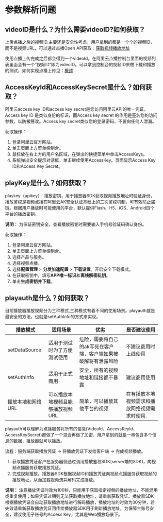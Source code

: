 # 参数解析问题

## videoID是什么？为什么需要videoID?如何获取？

上传点播之后的视频ID.主要还是安全性考虑，用户拿到的都是一个个的视频ID，而不是视频URL，可以通过点播Open API获取：[获取视频播放地址](/intl.zh-CN/服务端API/音视频播放/获取视频播放地址.md)

使用点播上传完成之后都会得到一个videoId。在阿里云点播控制台里面的视频列表里面会有一个“视频ID“即为videoID。可以拿到控制台的视频ID来做下载和播放的测试。如何实现点播上传见：[概述](/intl.zh-CN/上传SDK/概述.md)

## AccessKeyId和AccessKeySecret是什么？如何获取？

阿里云access key ID和access key secret是您访问阿里云API的唯一凭证。Access key ID 是类似身份的标识，而Access key secret 的作用是签名您的访问参数，以防被篡改。Access key secret类似您的登录密码，不要向任何人泄漏。

获取操作：

1.  登录阿里云官方网站。
2.  单击页面上方菜单控制台。
3.  鼠标放在右上方的用户名区域，在弹出的快捷菜单中单击AccessKeys。
4.  系统弹出安全提示对话框，单击继续使用AccessKey。页面显示Access Key ID和Access Key Secret。

## playKey是什么？如何获取？

playkey（apikey）：播放密钥，用于播放器SDK获取视频播放地址时验证身份，播放鉴权是视频点播在阿里云AK安全认证基础上的二次鉴权机制，可有效防止盗链。根据用户播放时可能使用的平台，默认提供Flash、H5、iOS、Android四个平台的播放密钥。

**说明：** 为保证密钥安全，查看播放密钥时需要输入手机号验证码确认身份。

获取操作：

1.  登录阿里云官方网站。
2.  单击页面上方菜单控制台。
3.  选择产品与服务。
4.  选择视频点播。
5.  选择**配置管理** \> **分发加速配置** \> **下载设置**。开启安全下载模式。
6.  在获取密钥中，填写**APP唯一标识**和**离线解密私钥**。
7.  单击**生成密钥并下载**。

## playauth是什么？如何获取？

目前播放器播放视频分为三种模式,三种模式有着不同的使用场景。playauth就是最安全的方法，也就是setAuthInfo的方式来实现。

|播放模式|适用场景|优劣|是否建议使用|
|----|----|--|------|
|setDataSource|适用于测试时为了方便测试使用|危险，需要将自己的ak写死在客户端，客户端如果被破解将有泄露风险|不建议商用时上线使用|
|setAuthInfo|适用于正式商用|安全，所有的视频地址和链接都不暴露|建议商用使用|
|播放本地和网络URL|可以播放本地视频且能够播放视频URL|简单，可以播放其他平台的视频|在有播放本地视频需求和播放网络视频需求时使用.|

playauth可以理解为点播服务将所有的信息\(VideoId、AccessKeyId、AccessKeySecret\)都做了一个混合再做了加密，用户拿到的就是一串包含多个信息的数据，播放器就可以播放。

流程：服务端获取播放凭证 -\> 将播放凭证下发给客户端 -\> 完成视频播放。

1.  获取播放凭证客户在服务器侧通过调用播放鉴权SDK\(server端的SDK\)，向视频点播服务获取播放凭证。
2.  完成视频播放，播放器SDK根据视频ID和播放凭证向视频点播服务获取视频的播放地址，从而加载视频流并解码完成播放。

**说明：** 注意播放凭证时效为100秒，只能用于获取指定视频的播放地址，不能混用或重复使用；如果凭证过期则无法获取播放地址，请重新获取凭证。播放器SDK根据播放凭证会自动获取播放地址进行解码播放，播放地址的时效为30分钟，若失效请重新获取播放凭证回传给播放器SDK用于刷新播放地址。为保障主账号安全，建议使用子账号的Access Key，尤其是Web播放场景下。

